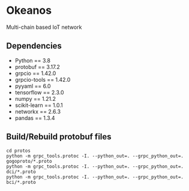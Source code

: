 # Okeanos
Multi-chain based IoT network

## Dependencies
* Python == 3.8
* protobuf == 3.17.2
* grpcio == 1.42.0
* grpcio-tools == 1.42.0
* pyyaml == 6.0
* tensorflow == 2.3.0
* numpy == 1.21.2
* scikit-learn == 1.0.1
* networkx == 2.6.3
* pandas == 1.3.4

## Build/Rebuild protobuf files
```
cd protos
python -m grpc_tools.protoc -I. --python_out=. --grpc_python_out=. gogoproto/*.proto
python -m grpc_tools.protoc -I. --python_out=. --grpc_python_out=. dci/*.proto
python -m grpc_tools.protoc -I. --python_out=. --grpc_python_out=. bci/*.proto
```
